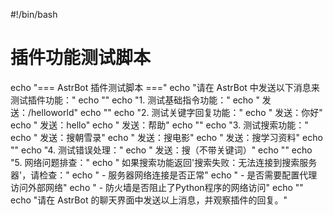 #!/bin/bash
# 插件功能测试脚本

echo "=== AstrBot 插件测试脚本 ==="
echo "请在 AstrBot 中发送以下消息来测试插件功能："
echo ""
echo "1. 测试基础指令功能："
echo "   发送：/helloworld"
echo ""
echo "2. 测试关键字回复功能："
echo "   发送：你好"
echo "   发送：hello"
echo "   发送：帮助"
echo ""
echo "3. 测试搜索功能："
echo "   发送：搜朝雪录"
echo "   发送：搜电影"
echo "   发送：搜学习资料"
echo ""
echo "4. 测试错误处理："
echo "   发送：搜（不带关键词）"
echo ""
echo "5. 网络问题排查："
echo "   如果搜索功能返回'搜索失败：无法连接到搜索服务器'，请检查："
echo "   - 服务器网络连接是否正常"
echo "   - 是否需要配置代理访问外部网络"
echo "   - 防火墙是否阻止了Python程序的网络访问"
echo ""
echo "请在 AstrBot 的聊天界面中发送以上消息，并观察插件的回复。"